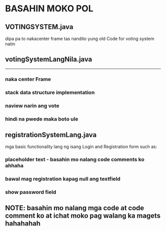 # BASAHIN MOKO POL

## VOTINGSYSTEM.java

dipa pa to nakacenter frame tas nandito yung old Code for voting system natin

## votingSystemLangNila.java
*** 
### naka center Frame
### stack data structure implementation
### naview narin ang vote
### hindi na pwede maka boto ule

## registrationSystemLang.java

mga basic functionality lang ng isang Login and Registration form such as:

### placeholder text - basahin mo nalang code comments ko ahhaha
### bawal mag registration kapag null ang textfield
### show password field 

## NOTE: basahin mo nalang mga code at code comment ko at ichat moko pag walang ka magets hahahahah














